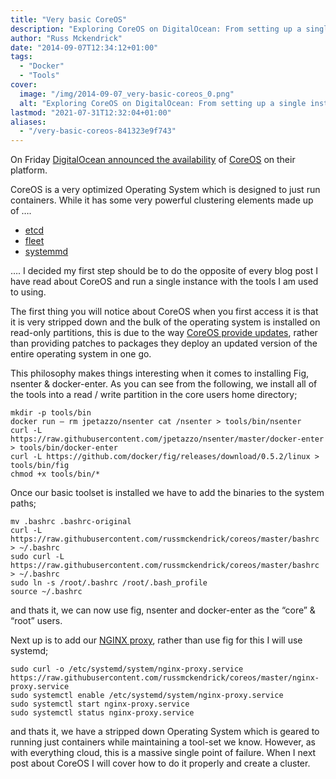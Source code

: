 ```yaml
---
title: "Very basic CoreOS"
description: "Exploring CoreOS on DigitalOcean: From setting up a single instance with familiar tools to configuring a powerful container-oriented OS."
author: "Russ Mckendrick"
date: "2014-09-07T12:34:12+01:00"
tags:
  - "Docker"
  - "Tools"
cover:
  image: "/img/2014-09-07_very-basic-coreos_0.png"
  alt: "Exploring CoreOS on DigitalOcean: From setting up a single instance with familiar tools to configuring a powerful container-oriented OS."
lastmod: "2021-07-31T12:32:04+01:00"
aliases:
  - "/very-basic-coreos-841323e9f743"
---
```


On Friday [DigitalOcean announced the availability](https://www.digitalocean.com/company/blog/coreos-now-available-on-digitalocean/) of [CoreOS](https://coreos.com/) on their platform.

CoreOS is a very optimized Operating System which is designed to just run containers. While it has some very powerful clustering elements made up of ….

- [etcd](https://coreos.com/using-coreos/etcd/)
- [fleet](https://coreos.com/using-coreos/clustering/)
- [systemmd](https://coreos.com/using-coreos/systemd/)

…. I decided my first step should be to do the opposite of every blog post I have read about CoreOS and run a single instance with the tools I am used to using.

The first thing you will notice about CoreOS when you first access it is that it is very stripped down and the bulk of the operating system is installed on read-only partitions, this is due to the way [CoreOS provide updates](https://coreos.com/using-coreos/updates/), rather than providing patches to packages they deploy an updated version of the entire operating system in one go.

This philosophy makes things interesting when it comes to installing Fig, nsenter & docker-enter. As you can see from the following, we install all of the tools into a read / write partition in the core users home directory;

```
mkdir -p tools/bin
docker run — rm jpetazzo/nsenter cat /nsenter > tools/bin/nsenter
curl -L https://raw.githubusercontent.com/jpetazzo/nsenter/master/docker-enter > tools/bin/docker-enter
curl -L https://github.com/docker/fig/releases/download/0.5.2/linux > tools/bin/fig
chmod +x tools/bin/*
```

Once our basic toolset is installed we have to add the binaries to the system paths;

```
mv .bashrc .bashrc-original
curl -L https://raw.githubusercontent.com/russmckendrick/coreos/master/bashrc > ~/.bashrc
sudo curl -L https://raw.githubusercontent.com/russmckendrick/coreos/master/bashrc > ~/.bashrc
sudo ln -s /root/.bashrc /root/.bash_profile
source ~/.bashrc
```

and thats it, we can now use fig, nsenter and docker-enter as the “core” & “root” users.

Next up is to add our [NGINX proxy](https://github.com/russmckendrick/docker/pkgs/container/nginx), rather than use fig for this I will use systemd;

```
sudo curl -o /etc/systemd/system/nginx-proxy.service https://raw.githubusercontent.com/russmckendrick/coreos/master/nginx-proxy.service
sudo systemctl enable /etc/systemd/system/nginx-proxy.service 
sudo systemctl start nginx-proxy.service
sudo systemctl status nginx-proxy.service
```

and thats it, we have a stripped down Operating System which is geared to running just containers while maintaining a tool-set we know. However, as with everything cloud, this is a massive single point of failure. When I next post about CoreOS I will cover how to do it properly and create a cluster.
